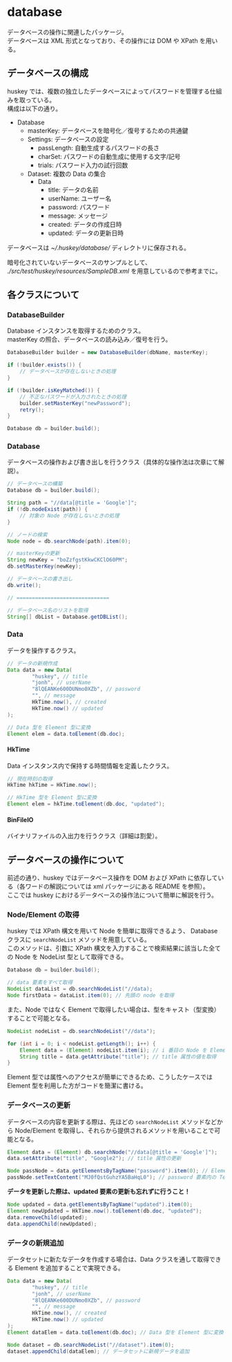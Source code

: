 # database

データベースの操作に関連したパッケージ。  
データベースは XML 形式となっており、その操作には DOM や XPath を用いる。

## データベースの構成

huskey では、複数の独立したデータベースによってパスワードを管理する仕組みを取っている。  
構成は以下の通り。

- Database
    - masterKey: データベースを暗号化／復号するための共通鍵
    - Settings: データベースの設定
        - passLength: 自動生成するパスワードの長さ
        - charSet: パスワードの自動生成に使用する文字/記号
        - trials: パスワード入力の試行回数
    - Dataset: 複数の Data の集合
        - Data
            - title: データの名前
            - userName: ユーザー名
            - password: パスワード
            - message: メッセージ
            - created: データの作成日時
            - updated: データの更新日時

データベースは _~/.huskey/database/_ ディレクトリに保存される。

暗号化されていないデータベースのサンプルとして、 _./src/test/huskey/resources/SampleDB.xml_ を用意しているので参考までに。

## 各クラスについて

### DatabaseBuilder

Database インスタンスを取得するためのクラス。  
masterKey の照合、データベースの読み込み／復号を行う。

```java
DatabaseBuilder builder = new DatabaseBuilder(dbName, masterKey);

if (!builder.exists()) {
    // データベースが存在しないときの処理
}

if (!builder.isKeyMatched()) {
    // 不正なパスワードが入力されたときの処理
    builder.setMasterKey("newPassword");
    retry();
}

Database db = builder.build();
```

### Database

データベースの操作および書き出しを行うクラス（具体的な操作法は次章にて解説）。

```java
// データベースの構築
Database db = builder.build();

String path = "//data[@title = 'Google']";
if (!db.nodeExist(path)) {
    // 対象の Node が存在しないときの処理
}

// ノードの検索
Node node = db.searchNode(path).item(0);

// masterKeyの更新
String newKey = "boZzfgstKkwCKClO60PM";
db.setMasterKey(newKey);

// データベースの書き出し
db.write();

// ==============================

// データベース名のリストを取得
String[] dbList = Database.getDBList();
```

### Data

データを操作するクラス。

```java
// データの新規作成
Data data = new Data(
        "huskey", // title
        "jonh", // userName
        "8lQEANKe600DUNmo0XZb", // password
        "", // message
        HkTime.now(), // created
        HkTime.now() // updated
);

// Data 型を Element 型に変換
Element elem = data.toElement(db.doc);
```

#### HkTime

Data インスタンス内で保持する時間情報を定義したクラス。

```java
// 現在時刻の取得
HkTime hkTime = HkTime.now();

// HkTime 型を Element 型に変換
Element elem = hkTime.toElement(db.doc, "updated");
```

#### BinFileIO

バイナリファイルの入出力を行うクラス（詳細は割愛）。

## データベースの操作について

前述の通り、huskey ではデータベース操作を DOM および XPath に依存している（各ワードの解説については xml パッケージにある README を参照）。  
ここでは huskey におけるデータベースの操作法について簡単に解説を行う。

### Node/Element の取得

huskey では XPath 構文を用いて Node を簡単に取得できるよう、 Database クラスに `searchNodeList` メソッドを用意している。  
このメソッドは、引数に XPath 構文を入力することで検索結果に該当した全ての Node を NodeList 型として取得できる。

```java
Database db = builder.build();

// data 要素をすべて取得
NodeList dataList = db.searchNodeList("//data);
Node firstData = dataList.item(0); // 先頭の node を取得
```

また、Node ではなく Element で取得したい場合は、型をキャスト（型変換）することで可能となる。

```java
NodeList nodeList = db.searchNodeList("//data");

for (int i = 0; i < nodeList.getLength(); i++) {
    Element data = (Element) nodeList.item(i); // i 番目の Node を Element 型で取得
    String title = data.getAttribute("title"); // title 属性の値を取得
}
```

Element 型では属性へのアクセスが簡単にできるため、こうしたケースでは Element 型を利用した方がコードを簡潔に書ける。

### データベースの更新

データベースの内容を更新する際は、先ほどの `searchNodeList` メソッドなどから Node/Element を取得し、それらから提供されるメソッドを用いることで可能となる。

```java
Element data = (Element) db.searchNode("//data[@title = 'Google']");
data.setAttribute("title", "Google2"); // title 属性の更新

Node passNode = data.getElementsByTagName("password").item(0); // Element 内から password タグを持つ Node を取得
passNode.setTextContent("MJ0fQstGuhzYA5BaHqL0"); // password 要素内の Text を更新
```

**データを更新した際は、updated 要素の更新も忘れずに行うこと！**

```java
Node updated = data.getElementsByTagName("updated").item(0);
Element newUpdated = HkTime.now().toElement(db.doc, "updated");
data.removeChild(updated);
data.appendChild(newUpdated);
```

### データの新規追加

データセットに新たなデータを作成する場合は、Data クラスを通して取得できる Element を追加することで実現できる。

```java
Data data = new Data(
        "huskey", // title
        "jonh", // userName
        "8lQEANKe600DUNmo0XZb", // password
        "", // message
        HkTime.now(), // created
        HkTime.now() // updated
);
Element dataElem = data.toElement(db.doc); // Data 型を Element 型に変換

Node dataset = db.searchNodeList("//dataset").item(0);
dataset.appendChild(dataElem); // データセットに新規データを追加
```
